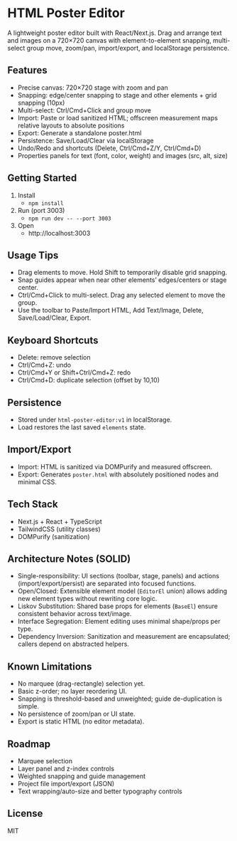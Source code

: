 # HTML Poster Editor

A lightweight poster editor built with React/Next.js. Drag and arrange text and images on a 720×720 canvas with element-to-element snapping, multi-select group move, zoom/pan, import/export, and localStorage persistence.

## Features
- Precise canvas: 720×720 stage with zoom and pan
- Snapping: edge/center snapping to stage and other elements + grid snapping (10px)
- Multi-select: Ctrl/Cmd+Click and group move
- Import: Paste or load sanitized HTML; offscreen measurement maps relative layouts to absolute positions
- Export: Generate a standalone poster.html
- Persistence: Save/Load/Clear via localStorage
- Undo/Redo and shortcuts (Delete, Ctrl/Cmd+Z/Y, Ctrl/Cmd+D)
- Properties panels for text (font, color, weight) and images (src, alt, size)

## Getting Started
1. Install
   - `npm install`
2. Run (port 3003)
   - `npm run dev -- --port 3003`
3. Open
   - http://localhost:3003

## Usage Tips
- Drag elements to move. Hold Shift to temporarily disable grid snapping.
- Snap guides appear when near other elements’ edges/centers or stage center.
- Ctrl/Cmd+Click to multi-select. Drag any selected element to move the group.
- Use the toolbar to Paste/Import HTML, Add Text/Image, Delete, Save/Load/Clear, Export.

## Keyboard Shortcuts
- Delete: remove selection
- Ctrl/Cmd+Z: undo
- Ctrl/Cmd+Y or Shift+Ctrl/Cmd+Z: redo
- Ctrl/Cmd+D: duplicate selection (offset by 10,10)

## Persistence
- Stored under `html-poster-editor:v1` in localStorage.
- Load restores the last saved `elements` state.

## Import/Export
- Import: HTML is sanitized via DOMPurify and measured offscreen.
- Export: Generates `poster.html` with absolutely positioned nodes and minimal CSS.

## Tech Stack
- Next.js + React + TypeScript
- TailwindCSS (utility classes)
- DOMPurify (sanitization)

## Architecture Notes (SOLID)
- Single-responsibility: UI sections (toolbar, stage, panels) and actions (import/export/persist) are separated into focused functions.
- Open/Closed: Extensible element model (`EditorEl` union) allows adding new element types without rewriting core logic.
- Liskov Substitution: Shared base props for elements (`BaseEl`) ensure consistent behavior across text/image.
- Interface Segregation: Element editing uses minimal shape/props per type.
- Dependency Inversion: Sanitization and measurement are encapsulated; callers depend on abstracted helpers.

## Known Limitations
- No marquee (drag-rectangle) selection yet.
- Basic z-order; no layer reordering UI.
- Snapping is threshold-based and unweighted; guide de-duplication is simple.
- No persistence of zoom/pan or UI state.
- Export is static HTML (no editor metadata).

## Roadmap
- Marquee selection
- Layer panel and z-index controls
- Weighted snapping and guide management
- Project file import/export (JSON)
- Text wrapping/auto-size and better typography controls

## License
MIT
